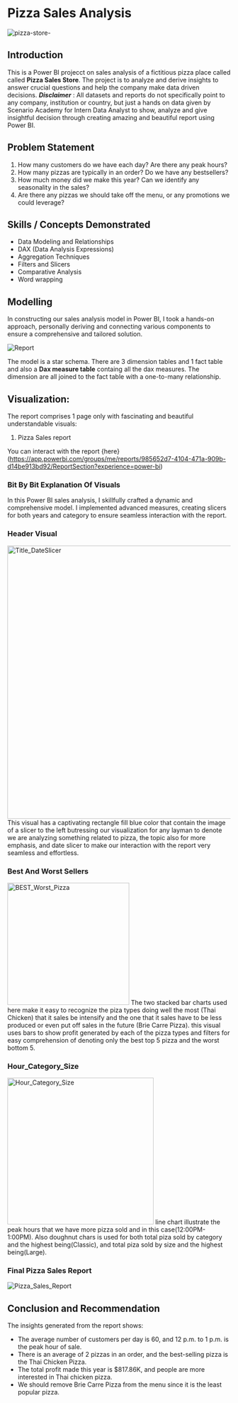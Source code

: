 # Pizza Sales Analysis

![pizza-store-](https://github.com/habeebsalaudeen/Capstone-Project/assets/97491265/fa60115a-398c-4112-aed8-0c0e5fb3b49a)


## Introduction
This is a Power BI projecct on sales analysis of a fictitious pizza place called called **Pizza Sales Store**.
The project is to analyze and derive insights to answer crucial questions and help the company make data driven 
decisions.
**_Disclaimer_** : All datasets and reports do not specifically point to any company, institution or country, but just a hands on data given by Scenario Academy for Intern Data Analyst to show, analyze and give insightful decision through creating amazing and beautiful report using Power BI.

## Problem Statement
1. How many customers do we have each day? Are there any peak hours? 
2. How many pizzas are typically in an order? Do we have any bestsellers?
3. How much money did we make this year? Can we identify any seasonality in the sales?
4. Are there any pizzas we should take off the menu, or any promotions we could leverage?

## Skills / Concepts Demonstrated
- Data Modeling and Relationships
- DAX (Data Analysis Expressions)
- Aggregation Techniques
- Filters and Slicers
- Comparative Analysis
- Word wrapping

## Modelling
In constructing our sales analysis model in Power BI, I took a hands-on approach, personally deriving and connecting 
various components to ensure a comprehensive and tailored solution. 

![Report](https://github.com/habeebsalaudeen/Capstone-Project/assets/97491265/588278ad-c238-4a9f-bdc6-156d286d7bb3)


The model is a star schema.
There are 3 dimension tables and 1 fact table and also a **Dax measure table** containg all the dax measures. The dimension are all joined to the fact table with a one-to-many relationship.

## Visualization:

The report comprises 1 page only with fascinating and beautiful understandable visuals:
1. Pizza Sales report 

You can interact with the report {here} 
(https://app.powerbi.com/groups/me/reports/985652d7-4104-471a-909b-d14be913bd92/ReportSection?experience=power-bi)

### Bit By Bit Explanation Of Visuals
In this Power BI sales analysis, I skillfully crafted a dynamic and comprehensive model. I implemented advanced measures, creating slicers for both years and category to ensure seamless interaction with the report.

### Header Visual
<img width="615" alt="Title_DateSlicer" src="https://github.com/habeebsalaudeen/Capstone-Project/assets/97491265/9b8af064-93f2-41af-bbad-89627f22ed5d">
This visual has a captivating rectangle fill blue color that contain the image of a slicer to the left butressing our visualization for any layman to denote we are analyzing something related to pizza, the topic also for more emphasis, and date slicer to make our interaction with the report very seamless and effortless.

### Best And Worst Sellers
<img width="275" alt="BEST_Worst_Pizza" src="https://github.com/habeebsalaudeen/Capstone-Project/assets/97491265/629a4928-7ca2-414c-b170-d742fc452a34">
The two stacked bar charts used here make it easy to recognize the piza types doing well the most (Thai Chicken) that it sales be intensify and the one that it sales have to be less produced or even put off sales in the future (Brie Carre Pizza). this visual uses bars to show profit generated by each of the pizza types and filters for easy comprehension of denoting only the best top 5 pizza and the worst bottom 5.

### Hour_Category_Size
<img width="330" alt="Hour_Category_Size" src="https://github.com/habeebsalaudeen/Capstone-Project/assets/97491265/b952443e-3d7c-43f8-8f72-1ad22640a643">
line chart illustrate the peak hours that we have more pizza sold and in this case(12:00PM-1:00PM). Also doughnut chars is used for both total piza sold by category and the highest being(Classic), and total piza sold by size and the highest being(Large).

### Final Pizza Sales Report
![Pizza_Sales_Report](https://github.com/habeebsalaudeen/Capstone-Project/assets/97491265/fc24fa4b-fb93-4fd3-8c59-1a04ea2a771d)

## Conclusion and Recommendation
The insights generated from the report shows:
- The average number of customers per day is 60, and 12 p.m. to 1 p.m. is the peak hour of sale.
- There is an average of 2 pizzas in an order, and the best-selling pizza is the Thai Chicken Pizza.
- The total profit made this year is $817.86K, and people are more interested in Thai chicken pizza.
- We should remove Brie Carre Pizza from the menu since it is the least popular pizza.
